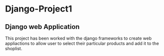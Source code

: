 # Django-Project1
## Django web Application
This project has been worked with the django frameworks to create web appliactions to allow user to select their particular products and add it to the shoplist.
